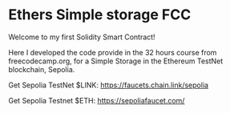 # Ethers Simple storage FCC

Welcome to my first Solidity Smart Contract!

Here I developed the code provide in the 32 hours course from freecodecamp.org, for a Simple Storage in the Ethereum TestNet blockchain, Sepolia.

Get Sepolia TestNet $LINK:
https://faucets.chain.link/sepolia

Get Sepolia Testnet $ETH:
https://sepoliafaucet.com/
